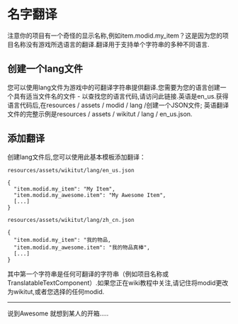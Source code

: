 # 名字翻译
注意你的项目有一个奇怪的显示名称,例如item.modid.my_item？这是因为您的项目名称没有游戏所选语言的翻译.翻译用于支持单个字符串的多种不同语言.

## 创建一个lang文件

您可以使用lang文件为游戏中的可翻译字符串提供翻译.您需要为您的语言创建一个具有适当文件名的文件 - 以查找您的语言代码,请访问此链接.英语是en_us.获得语言代码后,在resources / assets / modid / lang /创建一个JSON文件; 英语翻译文件的完整示例是resources / assets / wikitut / lang / en_us.json.

## 添加翻译
创建lang文件后,您可以使用此基本模板添加翻译：

`resources/assets/wikitut/lang/en_us.json`

```
{
  "item.modid.my_item": "My Item",
  "item.modid.my_awesome.item": "My Awesome Item",
  [...]
}
```

`resources/assets/wikitut/lang/zh_cn.json`

```
{
  "item.modid.my_item": "我的物品,
  "item.modid.my_awesome.item": "我的物品真棒",
  [...]
}
```





其中第一个字符串是任何可翻译的字符串（例如项目名称或TranslatableTextComponent）.如果您正在wiki教程中关注,请记住将modid更改为wikitut,或者您选择的任何modid.

---
说到Awesome 就想到某人的开箱.....